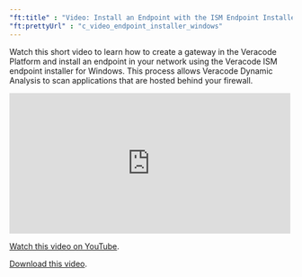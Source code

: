 ```yaml
---
"ft:title" : "Video: Install an Endpoint with the ISM Endpoint Installer"
"ft:prettyUrl" : "c_video_endpoint_installer_windows"
---
```


Watch this short video to learn how to create a gateway in the Veracode Platform and install an endpoint in your network using the Veracode ISM endpoint installer for Windows. This process allows Veracode Dynamic Analysis to scan applications that are hosted behind your firewall.

<iframe width="500" height="250" src="https://www.youtube.com/embed/WUwoqmCIA9I"
title="Install an Endpoint with the ISM Endpoint Installer" frameborder="0" allow="accelerometer;
autoplay; clipboard-write; encrypted-media; gyroscope; picture-in-picture"
allowfullscreen></iframe>

[Watch this video on YouTube](https://www.youtube.com/embed/WUwoqmCIA9I).

[Download this video](https://d3pn0dtbjseokt.cloudfront.net/Configure_Dynamic_Analysis_for_ISM.mp4).

